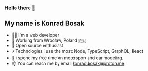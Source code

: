 ### Hello there 👋 

## My name is Konrad Bosak

- 👨‍💻 I'm a web developer 
- 🌆 Working from Wrocław, Poland 🇵🇱
- 🤗 Open source enthusiast
- ⚡ Technologies I use the most: Node, TypeScript, GraphQL, React
- 🏁 I spend my free time on motorsport and car modeling.
- 📫 You can reach me by email [konrad.bosak@proton.me](mailto:konrad.bosak@proton.me)
